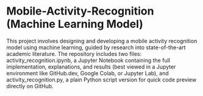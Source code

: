 # Mobile-Activity-Recognition (Machine Learning Model)
This project involves designing and developing a mobile activity recognition model using machine learning, guided by research into state-of-the-art academic literature. The repository includes two files: activity_recognition.ipynb, a Jupyter Notebook containing the full implementation, explanations, and results (best viewed in a Jupyter environment like GitHub.dev, Google Colab, or Jupyter Lab), and activity_recognition.py, a plain Python script version for quick code preview directly on GitHub.
